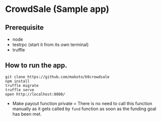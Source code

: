 
# CrowdSale (Sample app)

## Prerequisite

- node
- testrpc (start it from its own terminal)
- truffle

## How to run the app.

```
git clone https://github.com/makoto/b9crowdsale
npm install
truffle migrate
truffle serve
open http://localhost:8080/
```

- Make payout function private = There is no need to call this function manually as it gets called by `fund` function as soon as the funding goal has been met.
